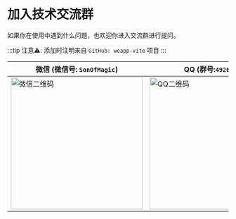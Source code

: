 # 加入技术交流群

如果你在使用中遇到什么问题，也欢迎你进入交流群进行提问。

:::tip
注意⚠️: 添加时注明来自 `GitHub: weapp-vite` 项目
:::

| 微信 (微信号: `SonOfMagic`)                                              | QQ (群号:`49262447`)                                               |
| ------------------------------------------------------------------------ | ------------------------------------------------------------------ |
| <img src="../images/wechat-qrcode.svg" alt="微信二维码" width="300px" /> | <img src="../images/qq-qrcode.jpg" alt="QQ二维码" width="300px" /> |
